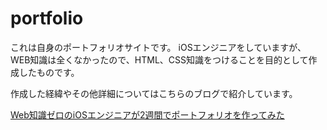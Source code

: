 # portfolio

これは自身のポートフォリオサイトです。
iOSエンジニアをしていますが、WEB知識は全くなかったので、HTML、CSS知識をつけることを目的として作成したものです。

作成した経緯やその他詳細についてはこちらのブログで紹介しています。

[Web知識ゼロのiOSエンジニアが2週間でポートフォリオを作ってみた](https://kazyblog.com/make-portfolio)
